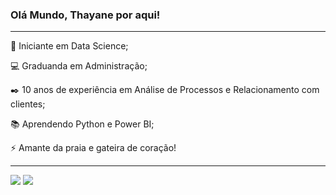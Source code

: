 ### Olá Mundo, Thayane por aqui!

---

🏢 Iniciante em Data Science;

💻 Graduanda em Administração;

✒️ 10 anos de experiência em  Análise de Processos e Relacionamento com clientes;

📚 Aprendendo Python e Power BI;

⚡ Amante da praia e gateira de coração!

---

[![](https://img.shields.io/badge/Linkedin-9ed0d5)](https://www.linkedin.com/in/thayane-moreira/)
[![](https://img.shields.io/badge/Instagram-eebcc1)](https://www.instagram.com/thayanesm/)


